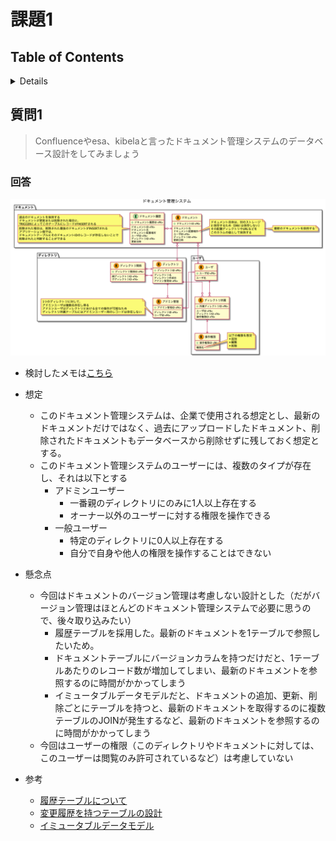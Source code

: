 # 課題1

## Table of Contents
<!-- START doctoc generated TOC please keep comment here to allow auto update -->
<!-- DON'T EDIT THIS SECTION, INSTEAD RE-RUN doctoc TO UPDATE -->
<details>
<summary>Details</summary>

- [質問1](#%E8%B3%AA%E5%95%8F1)
  - [回答](#%E5%9B%9E%E7%AD%94)

</details>
<!-- END doctoc generated TOC please keep comment here to allow auto update -->

## 質問1

> Confluenceやesa、kibelaと言ったドキュメント管理システムのデータベース設計をしてみましょう

### 回答

![](../../../assets/ドキュメント管理システム.png)

- 検討したメモは[こちら](https://docs.google.com/spreadsheets/d/1VY8wkXNHNpTPu-Bk3SVmADeX53uuP2y5sYRT9e5X5-8/edit?usp=sharing)

- 想定
  - このドキュメント管理システムは、企業で使用される想定とし、最新のドキュメントだけではなく、過去にアップロードしたドキュメント、削除されたドキュメントもデータベースから削除せずに残しておく想定とする。
  - このドキュメント管理システムのユーザーには、複数のタイプが存在し、それは以下とする
    - アドミンユーザー
      - 一番親のディレクトリにのみに1人以上存在する
      - オーナー以外のユーザーに対する権限を操作できる
    - 一般ユーザー
      - 特定のディレクトリに0人以上存在する
      - 自分で自身や他人の権限を操作することはできない

- 懸念点
  - 今回はドキュメントのバージョン管理は考慮しない設計とした（だがバージョン管理はほとんどのドキュメント管理システムで必要に思うので、後々取り込みたい）
    - 履歴テーブルを採用した。最新のドキュメントを1テーブルで参照したいため。
    - ドキュメントテーブルにバージョンカラムを持つだけだと、1テーブルあたりのレコード数が増加してしまい、最新のドキュメントを参照するのに時間がかかってしまう
    - イミュータブルデータモデルだと、ドキュメントの追加、更新、削除ごとにテーブルを持つと、最新のドキュメントを取得するのに複数テーブルのJOINが発生するなど、最新のドキュメントを参照するのに時間がかかってしまう
  - 今回はユーザーの権限（このディレクトリやドキュメントに対しては、このユーザーは閲覧のみ許可されているなど）は考慮していない

- 参考
  - [履歴テーブルについて](https://user-first.ikyu.co.jp/entry/history-table)
  - [変更履歴を持つテーブルの設計](https://qiita.com/ak-ymst/items/2e8e92f212c807bb09a1)
  - [イミュータブルデータモデル](https://scrapbox.io/kawasima/%E3%82%A4%E3%83%9F%E3%83%A5%E3%83%BC%E3%82%BF%E3%83%96%E3%83%AB%E3%83%87%E3%83%BC%E3%82%BF%E3%83%A2%E3%83%87%E3%83%AB)